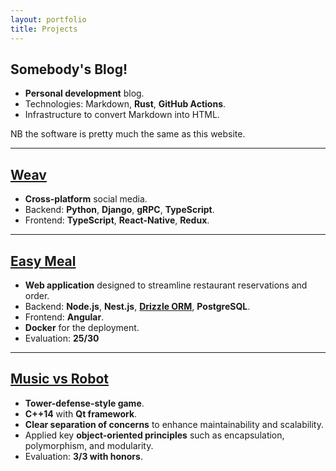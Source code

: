 ```yaml
--- 
layout: portfolio
title: Projects 
---
```


## Somebody's Blog!

- **Personal development** blog.
- Technologies: Markdown, **Rust**, **GitHub Actions**.
- Infrastructure to convert Markdown into HTML.

NB the software is pretty much the same as this website.

---

## [Weav](https://www.weav.it)
- **Cross-platform** social media.
- Backend: **Python**, **Django**, **gRPC**, **TypeScript**.
- Frontend: **TypeScript**, **React-Native**, **Redux**.

---

## [Easy Meal](https://github.com/Project-SWEnergy/Easy-Meal)

- **Web application** designed to streamline restaurant reservations and order.
- Backend: **Node.js**, **Nest.js**, [**Drizzle ORM**](https://orm.drizzle.team/),
**PostgreSQL**.
- Frontend: **Angular**.
- **Docker** for the deployment.
- Evaluation: **25/30**

---

## [Music vs Robot](https://github.com/danesinoo/music_vs_robot)

- **Tower-defense-style game**.
- **C++14** with **Qt framework**.
- **Clear separation of concerns** to enhance maintainability and scalability.
- Applied key **object-oriented principles** such as encapsulation,
  polymorphism, and modularity.
- Evaluation: **3/3 with honors**.
